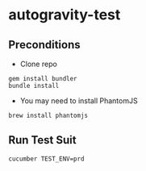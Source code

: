 # autogravity-test

## Preconditions ##
* Clone repo
```
gem install bundler
bundle install
```
* You may need to install PhantomJS
```
brew install phantomjs
```

## Run Test Suit ##
```
cucumber TEST_ENV=prd
```
